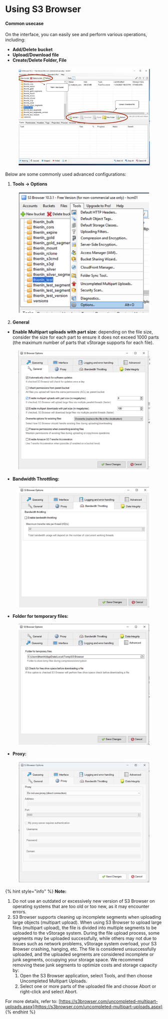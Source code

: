 # Using S3 Browser

#### Common usecase <a href="#usings3browser-commonusecase" id="usings3browser-commonusecase"></a>

On the interface, you can easily see and perform various operations, including:

* **Add/Delete bucket**
* **Upload/Download file**
* **Create/Delete Folder, File**

<figure><img src="../../../../.gitbook/assets/image (16).png" alt=""><figcaption></figcaption></figure>

Below are some commonly used advanced configurations:

1. **Tools → Options**

<figure><img src="../../../../.gitbook/assets/image (17).png" alt=""><figcaption></figcaption></figure>

2. **General**

* **Enable Multipart uploads with part size**: depending on the file size, consider the size for each part to ensure it does not exceed 1000 parts (the maximum number of parts that vStorage supports for each file).

<figure><img src="../../../../.gitbook/assets/image (18).png" alt=""><figcaption></figcaption></figure>

* **Bandwidth Throttling:**

<figure><img src="../../../../.gitbook/assets/image (19).png" alt=""><figcaption></figcaption></figure>

* **Folder for temporary files:**

<figure><img src="../../../../.gitbook/assets/image (20).png" alt=""><figcaption></figcaption></figure>

* **Proxy:**

<figure><img src="../../../../.gitbook/assets/image (21).png" alt=""><figcaption></figcaption></figure>

{% hint style="info" %}
**Note:**

1. Do not use an outdated or excessively new version of S3 Browser on operating systems that are too old or too new, as it may encounter errors.
2. S3 Browser supports cleaning up incomplete segments when uploading large objects (multipart upload). When using S3 Browser to upload large files (multipart upload), the file is divided into multiple segments to be uploaded to the vStorage system. During the file upload process, some segments may be uploaded successfully, while others may not due to issues such as network problems, vStorage system overload, your S3 Browser crashing, hanging, etc. The file is considered unsuccessfully uploaded, and the uploaded segments are considered incomplete or junk segments, occupying your storage space. We recommend removing these junk segments to optimize costs and storage capacity by:
   1. Open the S3 Browser application, select Tools, and then choose Uncompleted Multipart Uploads.
   2. Select one or more parts of the uploaded file and choose Abort or right-click and select Abort.

For more details, refer to: [https://s3browser.com/uncompleted-multipart-uploads.aspx](https://s3browser.com/uncompleted-multipart-uploads.aspx)
{% endhint %}
